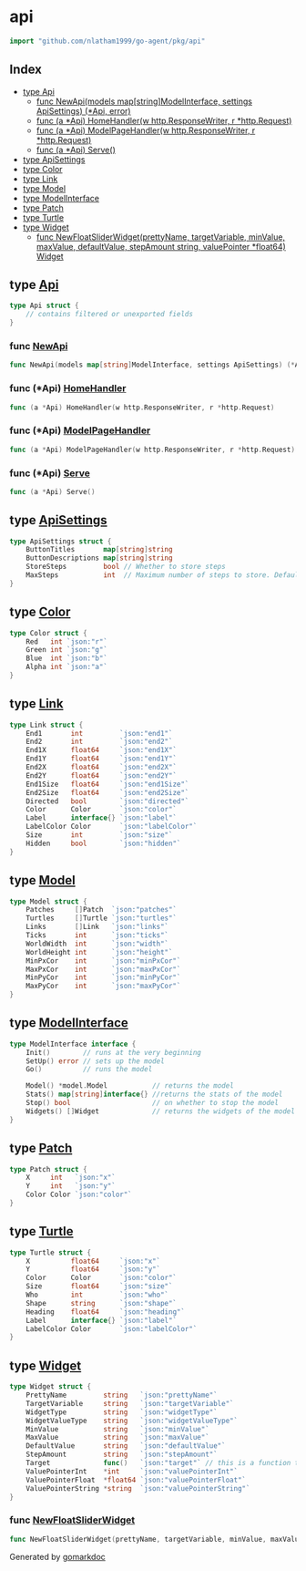 <!-- Code generated by gomarkdoc. DO NOT EDIT -->

# api

```go
import "github.com/nlatham1999/go-agent/pkg/api"
```

## Index

- [type Api](<#Api>)
  - [func NewApi\(models map\[string\]ModelInterface, settings ApiSettings\) \(\*Api, error\)](<#NewApi>)
  - [func \(a \*Api\) HomeHandler\(w http.ResponseWriter, r \*http.Request\)](<#Api.HomeHandler>)
  - [func \(a \*Api\) ModelPageHandler\(w http.ResponseWriter, r \*http.Request\)](<#Api.ModelPageHandler>)
  - [func \(a \*Api\) Serve\(\)](<#Api.Serve>)
- [type ApiSettings](<#ApiSettings>)
- [type Color](<#Color>)
- [type Link](<#Link>)
- [type Model](<#Model>)
- [type ModelInterface](<#ModelInterface>)
- [type Patch](<#Patch>)
- [type Turtle](<#Turtle>)
- [type Widget](<#Widget>)
  - [func NewFloatSliderWidget\(prettyName, targetVariable, minValue, maxValue, defaultValue, stepAmount string, valuePointer \*float64\) Widget](<#NewFloatSliderWidget>)


<a name="Api"></a>
## type [Api](<https://github.com/nlatham1999/go-agent/blob/main/pkg/api/api.go#L13-L31>)



```go
type Api struct {
    // contains filtered or unexported fields
}
```

<a name="NewApi"></a>
### func [NewApi](<https://github.com/nlatham1999/go-agent/blob/main/pkg/api/api.go#L40>)

```go
func NewApi(models map[string]ModelInterface, settings ApiSettings) (*Api, error)
```



<a name="Api.HomeHandler"></a>
### func \(\*Api\) [HomeHandler](<https://github.com/nlatham1999/go-agent/blob/main/pkg/api/handlers.go#L141>)

```go
func (a *Api) HomeHandler(w http.ResponseWriter, r *http.Request)
```



<a name="Api.ModelPageHandler"></a>
### func \(\*Api\) [ModelPageHandler](<https://github.com/nlatham1999/go-agent/blob/main/pkg/api/handlers.go#L162>)

```go
func (a *Api) ModelPageHandler(w http.ResponseWriter, r *http.Request)
```



<a name="Api.Serve"></a>
### func \(\*Api\) [Serve](<https://github.com/nlatham1999/go-agent/blob/main/pkg/api/api.go#L59>)

```go
func (a *Api) Serve()
```



<a name="ApiSettings"></a>
## type [ApiSettings](<https://github.com/nlatham1999/go-agent/blob/main/pkg/api/api.go#L33-L38>)



```go
type ApiSettings struct {
    ButtonTitles       map[string]string
    ButtonDescriptions map[string]string
    StoreSteps         bool // Whether to store steps
    MaxSteps           int  // Maximum number of steps to store. Default is 1000
}
```

<a name="Color"></a>
## type [Color](<https://github.com/nlatham1999/go-agent/blob/main/pkg/api/structs.go#L34-L39>)



```go
type Color struct {
    Red   int `json:"r"`
    Green int `json:"g"`
    Blue  int `json:"b"`
    Alpha int `json:"a"`
}
```

<a name="Link"></a>
## type [Link](<https://github.com/nlatham1999/go-agent/blob/main/pkg/api/structs.go#L41-L56>)



```go
type Link struct {
    End1       int         `json:"end1"`
    End2       int         `json:"end2"`
    End1X      float64     `json:"end1X"`
    End1Y      float64     `json:"end1Y"`
    End2X      float64     `json:"end2X"`
    End2Y      float64     `json:"end2Y"`
    End1Size   float64     `json:"end1Size"`
    End2Size   float64     `json:"end2Size"`
    Directed   bool        `json:"directed"`
    Color      Color       `json:"color"`
    Label      interface{} `json:"label"`
    LabelColor Color       `json:"labelColor"`
    Size       int         `json:"size"`
    Hidden     bool        `json:"hidden"`
}
```

<a name="Model"></a>
## type [Model](<https://github.com/nlatham1999/go-agent/blob/main/pkg/api/structs.go#L3-L14>)



```go
type Model struct {
    Patches     []Patch  `json:"patches"`
    Turtles     []Turtle `json:"turtles"`
    Links       []Link   `json:"links"`
    Ticks       int      `json:"ticks"`
    WorldWidth  int      `json:"width"`
    WorldHeight int      `json:"height"`
    MinPxCor    int      `json:"minPxCor"`
    MaxPxCor    int      `json:"maxPxCor"`
    MinPyCor    int      `json:"minPyCor"`
    MaxPyCor    int      `json:"maxPyCor"`
}
```

<a name="ModelInterface"></a>
## type [ModelInterface](<https://github.com/nlatham1999/go-agent/blob/main/pkg/api/modelInterface.go#L5-L14>)



```go
type ModelInterface interface {
    Init()        // runs at the very beginning
    SetUp() error // sets up the model
    Go()          // runs the model

    Model() *model.Model           // returns the model
    Stats() map[string]interface{} //returns the stats of the model
    Stop() bool                    // on whether to stop the model
    Widgets() []Widget             // returns the widgets of the model
}
```

<a name="Patch"></a>
## type [Patch](<https://github.com/nlatham1999/go-agent/blob/main/pkg/api/structs.go#L16-L20>)



```go
type Patch struct {
    X     int   `json:"x"`
    Y     int   `json:"y"`
    Color Color `json:"color"`
}
```

<a name="Turtle"></a>
## type [Turtle](<https://github.com/nlatham1999/go-agent/blob/main/pkg/api/structs.go#L22-L32>)



```go
type Turtle struct {
    X          float64     `json:"x"`
    Y          float64     `json:"y"`
    Color      Color       `json:"color"`
    Size       float64     `json:"size"`
    Who        int         `json:"who"`
    Shape      string      `json:"shape"`
    Heading    float64     `json:"heading"`
    Label      interface{} `json:"label"`
    LabelColor Color       `json:"labelColor"`
}
```

<a name="Widget"></a>
## type [Widget](<https://github.com/nlatham1999/go-agent/blob/main/pkg/api/widgets.go#L5-L18>)



```go
type Widget struct {
    PrettyName         string   `json:"prettyName"`
    TargetVariable     string   `json:"targetVariable"`
    WidgetType         string   `json:"widgetType"`
    WidgetValueType    string   `json:"widgetValueType"`
    MinValue           string   `json:"minValue"`
    MaxValue           string   `json:"maxValue"`
    DefaultValue       string   `json:"defaultValue"`
    StepAmount         string   `json:"stepAmount"`
    Target             func()   `json:"target"` // this is a function that will be called when the widget is interacted with if the type is a button
    ValuePointerInt    *int     `json:"valuePointerInt"`
    ValuePointerFloat  *float64 `json:"valuePointerFloat"`
    ValuePointerString *string  `json:"valuePointerString"`
}
```

<a name="NewFloatSliderWidget"></a>
### func [NewFloatSliderWidget](<https://github.com/nlatham1999/go-agent/blob/main/pkg/api/widgets.go#L20>)

```go
func NewFloatSliderWidget(prettyName, targetVariable, minValue, maxValue, defaultValue, stepAmount string, valuePointer *float64) Widget
```



Generated by [gomarkdoc](<https://github.com/princjef/gomarkdoc>)
